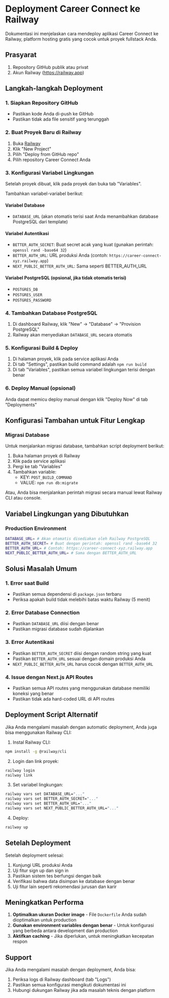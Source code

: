 # Deployment Career Connect ke Railway

Dokumentasi ini menjelaskan cara mendeploy aplikasi Career Connect ke Railway, platform hosting gratis yang cocok untuk proyek fullstack Anda.

## Prasyarat

1. Repository GitHub publik atau privat
2. Akun Railway (https://railway.app)

## Langkah-langkah Deployment

### 1. Siapkan Repository GitHub
- Pastikan kode Anda di-push ke GitHub
- Pastikan tidak ada file sensitif yang terunggah

### 2. Buat Proyek Baru di Railway
1. Buka [Railway](https://railway.app)
2. Klik "New Project"
3. Pilih "Deploy from GitHub repo"
4. Pilih repository Career Connect Anda

### 3. Konfigurasi Variabel Lingkungan
Setelah proyek dibuat, klik pada proyek dan buka tab "Variables".

Tambahkan variabel-variabel berikut:

#### Variabel Database
- `DATABASE_URL` (akan otomatis terisi saat Anda menambahkan database PostgreSQL dari template)

#### Variabel Autentikasi
- `BETTER_AUTH_SECRET`: Buat secret acak yang kuat (gunakan perintah: `openssl rand -base64 32`)
- `BETTER_AUTH_URL`: URL produksi Anda (contoh: `https://career-connect-xyz.railway.app`)
- `NEXT_PUBLIC_BETTER_AUTH_URL`: Sama seperti BETTER_AUTH_URL

#### Variabel PostgreSQL (opsional, jika tidak otomatis terisi)
- `POSTGRES_DB`
- `POSTGRES_USER`
- `POSTGRES_PASSWORD`

### 4. Tambahkan Database PostgreSQL
1. Di dashboard Railway, klik "New" → "Database" → "Provision PostgreSQL"
2. Railway akan menyediakan `DATABASE_URL` secara otomatis

### 5. Konfigurasi Build & Deploy
1. Di halaman proyek, klik pada service aplikasi Anda
2. Di tab "Settings", pastikan build command adalah `npm run build`
3. Di tab "Variables", pastikan semua variabel lingkungan terisi dengan benar

### 6. Deploy Manual (opsional)
Anda dapat memicu deploy manual dengan klik "Deploy Now" di tab "Deployments"

## Konfigurasi Tambahan untuk Fitur Lengkap

### Migrasi Database
Untuk menjalankan migrasi database, tambahkan script deployment berikut:
1. Buka halaman proyek di Railway
2. Klik pada service aplikasi
3. Pergi ke tab "Variables"
4. Tambahkan variable: 
   - KEY: `POST_BUILD_COMMAND`
   - VALUE: `npm run db:migrate`

Atau, Anda bisa menjalankan perintah migrasi secara manual lewat Railway CLI atau console.

## Variabel Lingkungan yang Dibutuhkan

### Production Environment
```bash
DATABASE_URL= # Akan otomatis disediakan oleh Railway PostgreSQL
BETTER_AUTH_SECRET= # Buat dengan perintah: openssl rand -base64 32
BETTER_AUTH_URL= # Contoh: https://career-connect-xyz.railway.app
NEXT_PUBLIC_BETTER_AUTH_URL= # Sama dengan BETTER_AUTH_URL
```

## Solusi Masalah Umum

### 1. Error saat Build
- Pastikan semua dependensi di `package.json` terbaru
- Periksa apakah build tidak melebihi batas waktu Railway (5 menit)

### 2. Error Database Connection
- Pastikan `DATABASE_URL` diisi dengan benar
- Pastikan migrasi database sudah dijalankan

### 3. Error Autentikasi
- Pastikan `BETTER_AUTH_SECRET` diisi dengan random string yang kuat
- Pastikan `BETTER_AUTH_URL` sesuai dengan domain produksi Anda
- `NEXT_PUBLIC_BETTER_AUTH_URL` harus cocok dengan `BETTER_AUTH_URL`

### 4. Issue dengan Next.js API Routes
- Pastikan semua API routes yang menggunakan database memiliki koneksi yang benar
- Pastikan tidak ada hard-coded URL di API routes

## Deployment Script Alternatif

Jika Anda mengalami masalah dengan automatic deployment, Anda juga bisa menggunakan Railway CLI:

1. Instal Railway CLI:
```bash
npm install -g @railway/cli
```

2. Login dan link proyek:
```bash
railway login
railway link
```

3. Set variabel lingkungan:
```bash
railway vars set DATABASE_URL="..."
railway vars set BETTER_AUTH_SECRET="..."
railway vars set BETTER_AUTH_URL="..."
railway vars set NEXT_PUBLIC_BETTER_AUTH_URL="..."
```

4. Deploy:
```bash
railway up
```

## Setelah Deployment

Setelah deployment selesai:
1. Kunjungi URL produksi Anda
2. Uji fitur sign up dan sign in
3. Pastikan sistem tes berfungsi dengan baik
4. Verifikasi bahwa data disimpan ke database dengan benar
5. Uji fitur lain seperti rekomendasi jurusan dan karir

## Meningkatkan Performa

1. **Optimalkan ukuran Docker image** - File `Dockerfile` Anda sudah dioptimalkan untuk production
2. **Gunakan environment variables dengan benar** - Untuk konfigurasi yang berbeda antara development dan production
3. **Aktifkan caching** - Jika diperlukan, untuk meningkatkan kecepatan respon

## Support

Jika Anda mengalami masalah dengan deployment, Anda bisa:
1. Periksa logs di Railway dashboard (tab "Logs")
2. Pastikan semua konfigurasi mengikuti dokumentasi ini
3. Hubungi dukungan Railway jika ada masalah teknis dengan platform